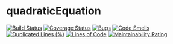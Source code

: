 # quadraticEquation
[![Build Status](https://travis-ci.com/vladkrysin/quadraticEquation.svg?branch=master)](https://travis-ci.com/vladkrysin/quadraticEquation)
[![Coverage Status](https://coveralls.io/repos/github/vladkrysin/quadraticEquation/badge.svg?branch=master)](https://coveralls.io/github/vladkrysin/quadraticEquation?branch=master)
[![Bugs](https://sonarcloud.io/api/project_badges/measure?project=vladkrysin_quadraticEquation&metric=bugs)](https://sonarcloud.io/dashboard?id=vladkrysin_quadraticEquation)
[![Code Smells](https://sonarcloud.io/api/project_badges/measure?project=vladkrysin_quadraticEquation&metric=code_smells)](https://sonarcloud.io/dashboard?id=vladkrysin_quadraticEquation)
[![Duplicated Lines (%)](https://sonarcloud.io/api/project_badges/measure?project=vladkrysin_quadraticEquation&metric=duplicated_lines_density)](https://sonarcloud.io/dashboard?id=vladkrysin_quadraticEquation)
[![Lines of Code](https://sonarcloud.io/api/project_badges/measure?project=vladkrysin_quadraticEquation&metric=ncloc)](https://sonarcloud.io/dashboard?id=vladkrysin_quadraticEquation)
[![Maintainability Rating](https://sonarcloud.io/api/project_badges/measure?project=vladkrysin_quadraticEquation&metric=sqale_rating)](https://sonarcloud.io/dashboard?id=vladkrysin_quadraticEquation)
